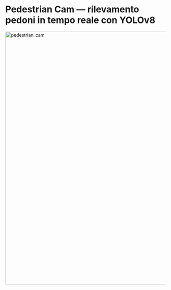 # Pedestrian Cam — rilevamento pedoni in tempo reale con YOLOv8

<img width="794" alt="pedestrian_cam" src="https://github.com/user-attachments/assets/10c67db9-6be7-48cb-b7b9-c4a15f60a925" />
